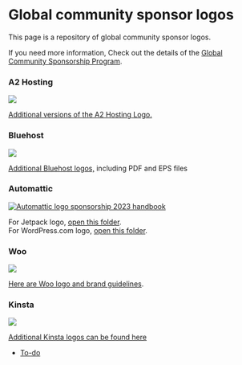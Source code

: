 # Global community sponsor logos

This page is a repository of global community sponsor logos.

If you need more information, Check out the details of the [Global Community Sponsorship Program](https://make.wordpress.org/community/handbook/wordcamp-organizer/planning-details/fundraising/global-community-sponsorship-for-event-organizers/).

### A2 Hosting

![](https://make.wordpress.org/community/files/2015/09/a2_hosting_logo_480x286.png)

[Additional versions of the A2 Hosting Logo.](https://drive.google.com/drive/folders/1zGVfNa2WBlJ8QMa8Ia3r4rUoLq4Q9KB_?usp=sharing)

### Bluehost

![](https://make.wordpress.org/community/files/2019/07/bluehost_logo_2015.png)

[Additional Bluehost logos,](https://cloudup.com/c58xmM1-LXr) including PDF and EPS files

### Automattic

[![Automattic logo sponsorship 2023 handbook](https://make.wordpress.org/community/files/2015/09/automattic-logotype-color-1024x341.png)](https://make.wordpress.org/community/files/2015/09/automattic-logotype-color.png)

For Jetpack logo, [open this folder](https://drive.google.com/drive/folders/1jIw3oB9zIs2zPpEuRGVTJsLk6E0uJGkj?usp=sharing).  
For WordPress.com logo, [open this folder](https://drive.google.com/drive/folders/1JLAyEe1K469r26YCCHopaAlMkHGWZMLX?usp=sharing).

### Woo

[![](https://make.wordpress.org/community/files/2015/09/Woo_logo_color-1024x791.png)](https://make.wordpress.org/community/files/2015/09/Woo_logo_color.png)

[Here are Woo logo and brand guidelines](https://woo.com/brand-and-logo-guidelines/).

### **Kinsta**

[![](https://make.wordpress.org/community/files/2015/09/kinsta-wordcamp-central@2x.png)](https://make.wordpress.org/community/files/2015/09/kinsta-wordcamp-central@2x.png)

[Additional Kinsta logos can be found here](https://drive.google.com/drive/folders/1XqLvC0nryban8c4PxbA_57Ft9wfoXJjE?usp=sharing)

*   [To-do](# "To-do")